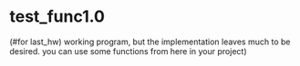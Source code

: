 # test_func1.0
(#for last_hw) 
working program, but the implementation leaves much to be desired. you can use some functions from here in your project)
